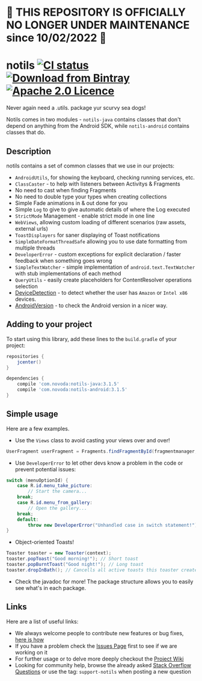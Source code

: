 # 🛑 THIS REPOSITORY IS OFFICIALLY NO LONGER UNDER MAINTENANCE since 10/02/2022 🛑

# notils [![CI status](https://ci.novoda.com/buildStatus/icon?job=notils)](https://ci.novoda.com/job/notils/lastBuild/console) [![Download from Bintray](https://api.bintray.com/packages/novoda/maven/notils-android/images/download.svg)](https://bintray.com/novoda/maven/notils-android/_latestVersion) [![Apache 2.0 Licence](https://img.shields.io/github/license/novoda/notils.svg)](https://github.com/novoda/notils/blob/master/LICENSE.txt)

Never again need a .utils. package yur scurvy sea dogs!

Notils comes in two modules - `notils-java` contains classes that don't depend on anything from the Android SDK, while `notils-android` contains classes that do.

## Description

notils contains a set of common classes that we use in our projects:

  - `AndroidUtils`, for showing the keyboard, checking running services, etc.
  - `ClassCaster` - to help with listeners between Activitys & Fragments
  - No need to cast when finding Fragments
  - No need to double type your types when creating collections
  - Simple Fade animations in & out done for you
  - Simple `Log` to give to give automatic details of where the Log executed
  - `StrictMode` Management - enable strict mode in one line
  - `WebViews`, allowing custom loading of different scenarios (raw assets, external urls)
  - `ToastDisplayers` for saner displaying of Toast notifications
  - `SimpleDateFormatThreadSafe` allowing you to use date formatting from multiple threads
  - `DeveloperError` - custom exceptions for explicit declaration / faster feedback when something goes wrong
  - `SimpleTextWatcher` - simple implementation of `android.text.TextWatcher` with stub implementations of each method
  - `QueryUtils` - easily create placeholders for ContentResolver operations selection
  - [DeviceDetection](https://github.com/novoda/notils/blob/master/android/src/main/java/com/novoda/notils/devicedetection/DeviceDetection.java) - to detect whether the user has `Amazon` or `Intel x86` devices.
  - [AndroidVersion](https://github.com/novoda/notils/blob/master/android/src/main/java/com/novoda/notils/devicedetection/AndroidVersion.java) - to check the Android version in a nicer way.


## Adding to your project

To start using this library, add these lines to the `build.gradle` of your project:

```groovy
repositories {
    jcenter()
}

dependencies {
    compile 'com.novoda:notils-java:3.1.5'
    compile 'com.novoda:notils-android:3.1.5'
}
```


## Simple usage

Here are a few examples.

 * Use the `Views` class to avoid casting your views over and over!
 
 ```java
 UserFragment userFragment = Fragments.findFragmentById(fragmentmanager, R.id.userFragment);
 ```

 * Use `DeveloperError` to let other devs know a problem in the code or prevent potential issues:
 
 ```java
 switch (menuOptionId) {
     case R.id.menu_take_picture:
         // Start the camera...
     break;
     case R.id.menu_from_gallery:
         // Open the gallery...
     break;
     default:
         throw new DeveloperError("Unhandled case in switch statement!");
 }
 ```
 
 * Object-oriented Toasts!
 
 ```java
 Toaster toaster = new Toaster(context);
 toaster.popToast("Good morning!"); // Short toast
 toaster.popBurntToast("Good night!"); // Long toast
 toaster.dropInBath(); // Cancells all active toasts this toaster created
 ```
 
 * Check the javadoc for more! The package structure allows you to easily see what's in each package.


## Links

Here are a list of useful links:

 * We always welcome people to contribute new features or bug fixes, [here is how](https://github.com/novoda/novoda/blob/master/CONTRIBUTING.md)
 * If you have a problem check the [Issues Page](https://github.com/novoda/notils/issues) first to see if we are working on it
 * For further usage or to delve more deeply checkout the [Project Wiki](https://github.com/novoda/notils/wiki)
 * Looking for community help, browse the already asked [Stack Overflow Questions](http://stackoverflow.com/questions/tagged/support-notils) or use the tag: `support-notils` when posting a new question

